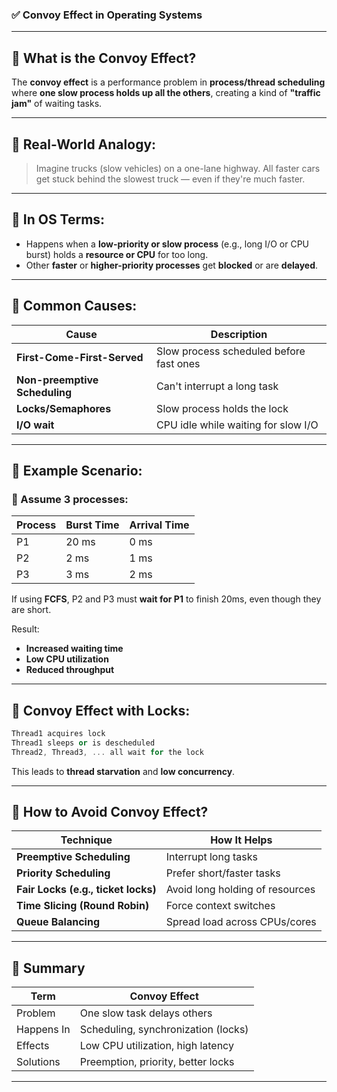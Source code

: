 ### ✅ Convoy Effect in Operating Systems

---

## 🔹 What is the **Convoy Effect**?

The **convoy effect** is a performance problem in **process/thread scheduling** where **one slow process holds up all the others**, creating a kind of **"traffic jam"** of waiting tasks.

---

## 🧠 Real-World Analogy:

> Imagine trucks (slow vehicles) on a one-lane highway. All faster cars get stuck behind the slowest truck — even if they're much faster.

---

## 🔸 In OS Terms:

* Happens when a **low-priority or slow process** (e.g., long I/O or CPU burst) holds a **resource or CPU** for too long.
* Other **faster** or **higher-priority processes** get **blocked** or are **delayed**.

---

## 🔹 Common Causes:

| Cause                         | Description                             |
| ----------------------------- | --------------------------------------- |
| **First-Come-First-Served**   | Slow process scheduled before fast ones |
| **Non-preemptive Scheduling** | Can't interrupt a long task             |
| **Locks/Semaphores**          | Slow process holds the lock             |
| **I/O wait**                  | CPU idle while waiting for slow I/O     |

---

## 🔸 Example Scenario:

### 🔹 Assume 3 processes:

| Process | Burst Time | Arrival Time |
| ------- | ---------- | ------------ |
| P1      | 20 ms      | 0 ms         |
| P2      | 2 ms       | 1 ms         |
| P3      | 3 ms       | 2 ms         |

If using **FCFS**, P2 and P3 must **wait for P1** to finish 20ms, even though they are short.

Result:

* **Increased waiting time**
* **Low CPU utilization**
* **Reduced throughput**

---

## 🔹 Convoy Effect with Locks:

```cpp
Thread1 acquires lock
Thread1 sleeps or is descheduled
Thread2, Thread3, ... all wait for the lock
```

This leads to **thread starvation** and **low concurrency**.

---

## 🔹 How to Avoid Convoy Effect?

| Technique                           | How It Helps                    |
| ----------------------------------- | ------------------------------- |
| **Preemptive Scheduling**           | Interrupt long tasks            |
| **Priority Scheduling**             | Prefer short/faster tasks       |
| **Fair Locks (e.g., ticket locks)** | Avoid long holding of resources |
| **Time Slicing (Round Robin)**      | Force context switches          |
| **Queue Balancing**                 | Spread load across CPUs/cores   |

---

## 🔸 Summary

| Term       | Convoy Effect                       |
| ---------- | ----------------------------------- |
| Problem    | One slow task delays others         |
| Happens In | Scheduling, synchronization (locks) |
| Effects    | Low CPU utilization, high latency   |
| Solutions  | Preemption, priority, better locks  |

---
